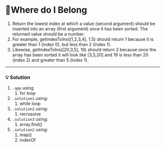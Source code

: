 # 📝Where do I Belong

1. Return the lowest index at which a value (second argument) should be inserted into an array (first argument) once it has been sorted. The returned value should be a number.
2. For example, getIndexToIns([1,2,3,4], 1.5) should return 1 because it is greater than 1 (index 0), but less than 2 (index 1).
3. Likewise, getIndexToIns([20,3,5], 19) should return 2 because once the array has been sorted it will look like [3,5,20] and 19 is less than 20 (index 2) and greater than 5 (index 1).

---

### 💡 Solution
1. `.app` using 
   1. for loop
2. `.solution1` using:
   1. while loop
3. `.solution2` using:
   1. recrussive
4. `.solution3` using:
   1. array.find()
5. `.solution2` using:
   1. map()
   2. indexOf


